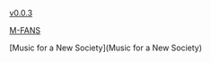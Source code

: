 [v0.0.3](https://github.com/littleflute/Cale-John/edit/master/README.md)

[M-FANS](M-FANS)

[Music for a New Society](Music for a New Society)
